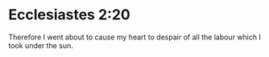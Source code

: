 # Ecclesiastes 2:20

Therefore I went about to cause my heart to despair of all the labour which I took under the sun.